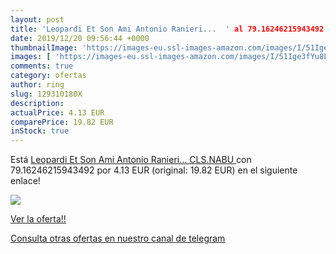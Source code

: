 ```yaml
---
layout: post
title: 'Leopardi Et Son Ami Antonio Ranieri...  ' al 79.16246215943492 % de descuento
date: 2019/12/20 09:56:44 +0000
thumbnailImage: 'https://images-eu.ssl-images-amazon.com/images/I/51Ige3fYu8L._SL200_.jpg'
images: [ 'https://images-eu.ssl-images-amazon.com/images/I/51Ige3fYu8L._SL200_.jpg' ]
comments: true
category: ofertas
author: ring
slug: 129310180X
description:
actualPrice: 4.13 EUR
comparePrice: 19.82 EUR
inStock: true
---
```


Está [Leopardi Et Son Ami Antonio Ranieri...  CLS.NABU ](https://www.amazon.com/dp/129310180X/?tag=redken08-20) con 79.16246215943492 por 4.13 EUR (original: 19.82 EUR) en el siguiente enlace!

[![](https://images-eu.ssl-images-amazon.com/images/I/51Ige3fYu8L._SL200_.jpg)](https://www.amazon.com/dp/129310180X/?tag=redken08-20)

[Ver la oferta!!](https://www.amazon.com/dp/129310180X/?tag=redken08-20)

[Consulta otras ofertas en nuestro canal de telegram](https://t.me/s/ofertas25)

